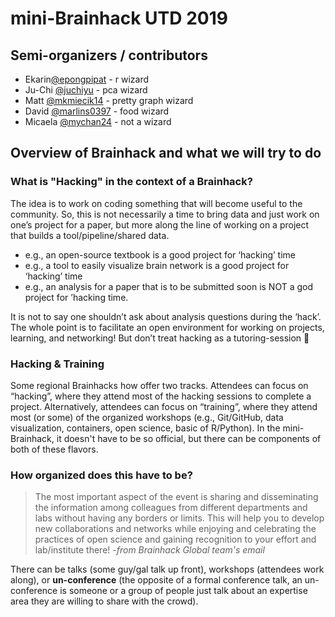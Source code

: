 # mini-Brainhack UTD 2019

## Semi-organizers / contributors
* Ekarin[@epongpipat](https://github.com/epongpipat) - r wizard
* Ju-Chi [@juchiyu](https://github.com/juchiyu) - pca wizard
* Matt [@mkmiecik14](https://github.com/mkmiecik14) - pretty graph wizard 
* David [@marlins0397](https://github.com/marlins0397) - food wizard
* Micaela [@mychan24](https://github.com/mychan24) - not a wizard

## Overview of Brainhack and what we will try to do

### What is "Hacking" in the context of a Brainhack?
The idea is to work on coding something that will become useful to the community. So, this is not necessarily a time to bring data and just work on one’s project for a paper, but more along the line of working on a project that builds a tool/pipeline/shared data.

* e.g., an open-source textbook is a good project for ‘hacking’ time
* e.g., a tool to easily visualize brain network is a good project for ‘hacking’ time
* e.g., an analysis for a paper that is to be submitted soon is NOT a god project for ’hacking time.

It is not to say one shouldn’t ask about analysis questions during the ‘hack’. The whole point is to facilitate an open environment for working on projects, learning, and networking! But don’t treat hacking as a tutoring-session :slightly_smiling_face:

### Hacking & Training
Some regional Brainhacks how offer two tracks. Attendees can focus on “hacking”, where they attend most of the hacking sessions to complete a project. Alternatively, attendees can focus on “training”, where they attend most (or some) of the organized workshops (e.g., Git/GitHub, data visualization, containers, open science, basic of R/Python). In the mini-Brainhack, it doesn't have to be so official, but there can be components of both of these flavors. 

### How organized does this have to be? 
>The most important aspect of the event is sharing and disseminating the information among colleagues from different departments and labs without having any borders or limits. This will help you to develop new collaborations and networks while enjoying and celebrating the practices of open science and gaining recognition to your effort and lab/institute there! *-from Brainhack Global team's email*

There can be talks (some guy/gal talk up  front), workshops (attendees work along), or **un-conference** (the opposite of a formal conference talk, an un-conference is someone or a group of people just talk about an expertise area they are willing to share with the crowd).
